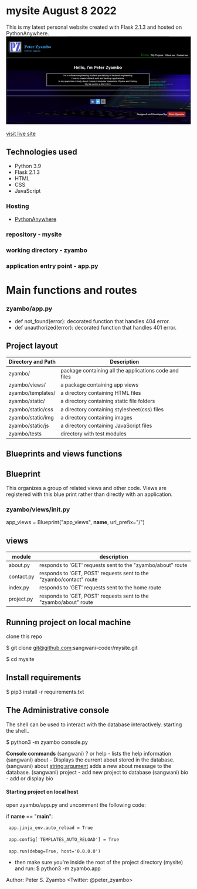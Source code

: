 # mysite  August 8 2022
This is my latest personal website created with Flask 2.1.3 and hosted on PythonAnywhere.
<img src="https://github.com/sangwani-coder/mysite/blob/main/img/mysite.png">

[visit live site](https://zyambo.pythonanywhere.com)
## Technologies used
- Python 3.9
- Flask 2.1.3
- HTML
- CSS
- JavaScript

### Hosting
- [PythonAnywhere](https://pythonanywhere.com)

### repository - mysite
### working directory - zyambo
### application entry point - app.py

# Main functions and routes
### zyambo/app.py
- def not_found(error): decorated function that handles 404 error.
- def unauthorized(error): decorated function that handles 401 error.

## Project layout
| Directory and Path | Description |
|---------------------------------------|-----------------|
|zyambo/| package containing all the applications code and files |
|zyambo/views/| a package containing app views|
|zyambo/templates/| a directory containing HTML files|
|zyambo/static/| a directory containing static file folders|
|zyambo/static/css| a directory containing stylesheet(css) files|
|zyambo/static/img| a directory containing images |
|zyambo/static/js| a directory containing JavaScript files|
|zyambo/tests| directory with test modules|

## Blueprints and views functions
## Blueprint
This organizes a group of related views and other code. Views are registered with this blue print rather than directly with an application.

### zyambo/views/__init__.py
app_views = Blueprint("app_views", __name__, url_prefix="/")
## views
|module | description| 
|---------------------|-----------------|
| about.py |responds to 'GET' requests sent to the "zyambo/about" route |
| contact.py |responds to 'GET, POST' requests sent to the "zyambo/contact" route |
| index.py |responds to 'GET' requests sent to the home route|
| project.py |responds to 'GET, POST' requests sent to the "zyambo/about" route |

## Running project on local machine
clone this repo

$ git clone git@github.com:sangwani-coder/mysite.git

$ cd mysite

## Install requirements
$ pip3 install -r requirements.txt

## The Administrative console
The shell can be used to interact with the database interactively.
starting the shell..

$ python3 -m zyambo console.py

**Console commands**
(sangwani) ? or help - lists the help information
(sangwani) about - Displays the current about stored in the database.
(sangwani) about <string:argument> adds a new about message to the database.
(sangwani) project - add new project to database
(sangwani) bio - add or display bio


#### Starting project on local host
open zyambo/app.py and uncomment the following code:

 if __name__ == "__main__":

     app.jinja_env.auto_reload = True

     app.config['TEMPLATES_AUTO_RELOAD'] = True

     app.run(debug=True, host='0.0.0.0')

* then make sure you're inside the root of the project directory (mysite) and run:
$ python3 -m zyambo.app

Author: Peter S. Zyambo <Twitter: @peter_zyambo>
